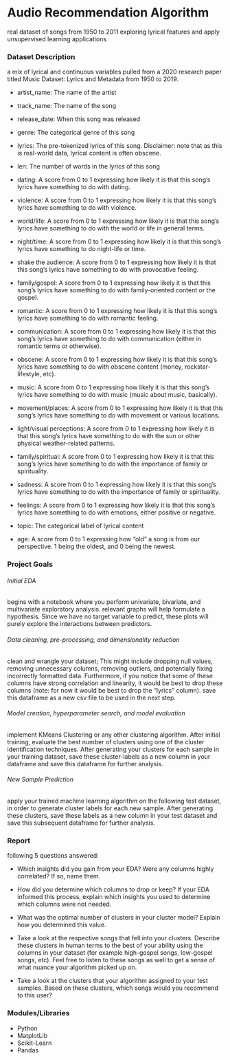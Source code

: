 
# Audio Recommendation Algorithm 
real dataset of songs from 1950 to 2011 exploring lyrical features and apply unsupervised learning applications

### Dataset Description
a mix of lyrical and continuous variables pulled from a 2020 research paper titled Music Dataset: Lyrics and Metadata from 1950 to 2019.

- artist_name: The name of the artist

- track_name: The name of the song

- release_date: When this song was released

- genre: The categorical genre of this song

- lyrics: The pre-tokenized lyrics of this song. Disclaimer: note that as this is real-world data, lyrical content is often obscene. 

- len:  The number of words in the lyrics of this song

- dating: A score from 0 to 1 expressing how likely it is that this song’s lyrics have something to do with dating.

- violence: A score from 0 to 1 expressing how likely it is that this song’s lyrics have something to do with violence.

- world/life: A score from 0 to 1 expressing how likely it is that this song’s lyrics have something to do with the world or life in general terms.

- night/time: A score from 0 to 1 expressing how likely it is that this song’s lyrics have something to do night-life or time.

- shake the audience: A score from 0 to 1 expressing how likely it is that this song’s lyrics have something to do with provocative feeling.

- family/gospel: A score from 0 to 1 expressing how likely it is that this song’s lyrics have something to do with family-oriented content or the gospel.

- romantic: A score from 0 to 1 expressing how likely it is that this song’s lyrics have something to do with romantic feeling.

- communication: A score from 0 to 1 expressing how likely it is that this song’s lyrics have something to do with communication (either in romantic terms or otherwise).

- obscene: A score from 0 to 1 expressing how likely it is that this song’s lyrics have something to do with obscene content (money, rockstar-lifestyle, etc).

- music: A score from 0 to 1 expressing how likely it is that this song’s lyrics have something to do with music (music about music, basically).

- movement/places: A score from 0 to 1 expressing how likely it is that this song’s lyrics have something to do with movement or various locations.

- light/visual perceptions: A score from 0 to 1 expressing how likely it is that this song’s lyrics have something to do with the sun or other physical weather-related patterns.

- family/spiritual: A score from 0 to 1 expressing how likely it is that this song’s lyrics have something to do with the importance of 
family or spirituality.

- sadness: A score from 0 to 1 expressing how likely it is that this song’s lyrics have something to do with the importance of family or spirituality.

- feelings: A score from 0 to 1 expressing how likely it is that this song’s lyrics have something to do with emotions, either positive or negative.

- topic: The categorical label of lyrical content

- age: A score from 0 to 1 expressing how “old” a song is from our perspective. 1 being the oldest, and 0 being the newest.


### Project Goals

###### Initial EDA
begins with a notebook where you perform univariate, bivariate, and multivariate exploratory analysis. relevant graphs will help formulate a hypothesis. Since we have no target variable to predict, these plots will purely explore the interactions between predictors.

###### Data cleaning, pre-processing, and dimensionality reduction
clean and wrangle your dataset; This might include dropping null values, removing unnecessary columns, removing outliers, and potentially fixing incorrectly formatted data. Furthermore, if you notice that some of these columns have strong correlation and linearity, it would be best to drop these columns (note: for now it would be best to drop the “lyrics” column). save this dataframe as a new csv file to be used in the next step.

###### Model creation, hyperparameter search, and model evaluation
implement KMeans Clustering or any other clustering algorithm. After initial training, evaluate the best number of clusters using one of the cluster identification techniques. After generating your clusters for each sample in your training dataset, save these cluster-labels as a new column in your dataframe and save this dataframe for further analysis.

###### New Sample Prediction
apply your trained machine learning algorithm on the following test dataset, in order to generate cluster labels for each new sample. After generating these clusters, save these labels as a new column in your test dataset and save this subsequent dataframe for further analysis.

### Report
following 5 questions answered:

- Which insights did you gain from your EDA? Were any columns highly correlated? If so, name them.

- How did you determine which columns to drop or keep? If your EDA informed this process, explain which insights you used to determine which columns were not needed. 

- What was the optimal number of clusters in your cluster model? Explain how you determined this value.

- Take a look at the respective songs that fell into your clusters. Describe these clusters in human terms to the best of your ability using the columns in your dataset (for example high-gospel songs, low-gospel songs, etc). Feel free to listen to these songs as well to get a sense of what nuance your algorithm picked up on.

- Take a look at the clusters that your algorithm assigned to your test samples. Based on these clusters, which songs would you recommend to this user?

### Modules/Libraries

- Python 
- MatplotLib
- Scikit-Learn
- Pandas 